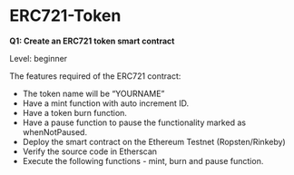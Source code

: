 # ERC721-Token

**Q1: Create an ERC721 token smart contract**

Level: beginner 

The features required of the ERC721 contract:

*   The token name will be “YOURNAME”
*   Have a mint function with auto increment ID.
*   Have a token burn function.
*   Have a pause function to pause the functionality marked as whenNotPaused.
*   Deploy the smart contract on the Ethereum Testnet (Ropsten/Rinkeby)
*   Verify the source code in Etherscan
*   Execute the following functions - mint, burn and pause function.
